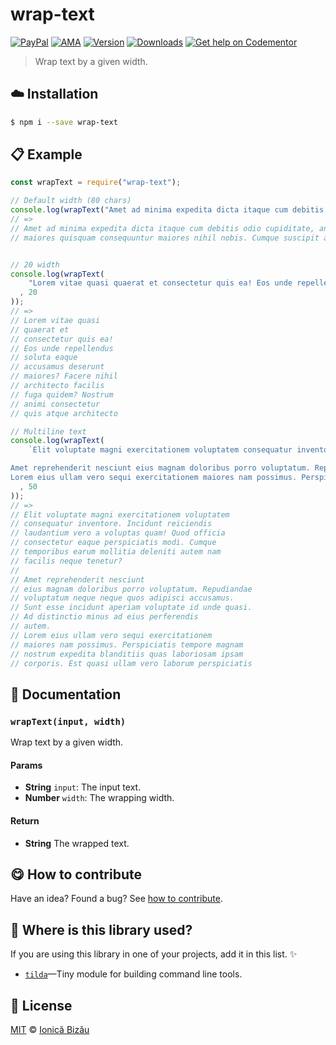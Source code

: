 
# wrap-text

 [![PayPal](https://img.shields.io/badge/%24-paypal-f39c12.svg)][paypal-donations] [![AMA](https://img.shields.io/badge/ask%20me-anything-1abc9c.svg)](https://github.com/IonicaBizau/ama) [![Version](https://img.shields.io/npm/v/wrap-text.svg)](https://www.npmjs.com/package/wrap-text) [![Downloads](https://img.shields.io/npm/dt/wrap-text.svg)](https://www.npmjs.com/package/wrap-text) [![Get help on Codementor](https://cdn.codementor.io/badges/get_help_github.svg)](https://www.codementor.io/johnnyb?utm_source=github&utm_medium=button&utm_term=johnnyb&utm_campaign=github)

> Wrap text by a given width.

## :cloud: Installation

```sh
$ npm i --save wrap-text
```


## :clipboard: Example



```js
const wrapText = require("wrap-text");

// Default width (80 chars)
console.log(wrapText("Amet ad minima expedita dicta itaque cum debitis odio cupiditate, animi. Libero maiores quisquam consequuntur maiores nihil nobis. Cumque suscipit asperiores voluptate magnam iste suscipit reprehenderit adipisci quasi. Officia quia."));
// =>
// Amet ad minima expedita dicta itaque cum debitis odio cupiditate, animi. Libero
// maiores quisquam consequuntur maiores nihil nobis. Cumque suscipit asperiores


// 20 width
console.log(wrapText(
    "Lorem vitae quasi quaerat et consectetur quis ea! Eos unde repellendus soluta eaque accusamus deserunt maiores? Facere nihil architecto facilis fuga quidem? Nostrum animi consectetur quis atque architecto totam molestias."
  , 20
));
// =>
// Lorem vitae quasi
// quaerat et
// consectetur quis ea!
// Eos unde repellendus
// soluta eaque
// accusamus deserunt
// maiores? Facere nihil
// architecto facilis
// fuga quidem? Nostrum
// animi consectetur
// quis atque architecto

// Multiline text
console.log(wrapText(
    `Elit voluptate magni exercitationem voluptatem consequatur inventore. Incidunt reiciendis laudantium vero a voluptas quam! Quod officia consectetur eaque perspiciatis modi. Cumque temporibus earum mollitia deleniti autem nam facilis neque tenetur?

Amet reprehenderit nesciunt eius magnam doloribus porro voluptatum. Repudiandae voluptatum neque neque quos adipisci accusamus. Sunt esse incidunt aperiam voluptate id unde quasi. Ad distinctio minus ad eius perferendis autem.
Lorem eius ullam vero sequi exercitationem maiores nam possimus. Perspiciatis tempore magnam nostrum expedita blanditiis quas laboriosam ipsam corporis. Est quasi ullam vero laborum perspiciatis eius eos aut. Libero ab.`
  , 50
));
// =>
// Elit voluptate magni exercitationem voluptatem
// consequatur inventore. Incidunt reiciendis
// laudantium vero a voluptas quam! Quod officia
// consectetur eaque perspiciatis modi. Cumque
// temporibus earum mollitia deleniti autem nam
// facilis neque tenetur?
//
// Amet reprehenderit nesciunt
// eius magnam doloribus porro voluptatum. Repudiandae
// voluptatum neque neque quos adipisci accusamus.
// Sunt esse incidunt aperiam voluptate id unde quasi.
// Ad distinctio minus ad eius perferendis
// autem.
// Lorem eius ullam vero sequi exercitationem
// maiores nam possimus. Perspiciatis tempore magnam
// nostrum expedita blanditiis quas laboriosam ipsam
// corporis. Est quasi ullam vero laborum perspiciatis
```

## :memo: Documentation


### `wrapText(input, width)`
Wrap text by a given width.

#### Params
- **String** `input`: The input text.
- **Number** `width`: The wrapping width.

#### Return
- **String** The wrapped text.



## :yum: How to contribute
Have an idea? Found a bug? See [how to contribute][contributing].

## :dizzy: Where is this library used?
If you are using this library in one of your projects, add it in this list. :sparkles:


 - [`tilda`](https://github.com/IonicaBizau/tilda)—Tiny module for building command line tools.

## :scroll: License

[MIT][license] © [Ionică Bizău][website]

[paypal-donations]: https://www.paypal.com/cgi-bin/webscr?cmd=_s-xclick&hosted_button_id=RVXDDLKKLQRJW
[donate-now]: http://i.imgur.com/6cMbHOC.png

[license]: http://showalicense.com/?fullname=Ionic%C4%83%20Biz%C4%83u%20%3Cbizauionica%40gmail.com%3E%20(http%3A%2F%2Fionicabizau.net)&year=2016#license-mit
[website]: http://ionicabizau.net
[contributing]: /CONTRIBUTING.md
[docs]: /DOCUMENTATION.md
